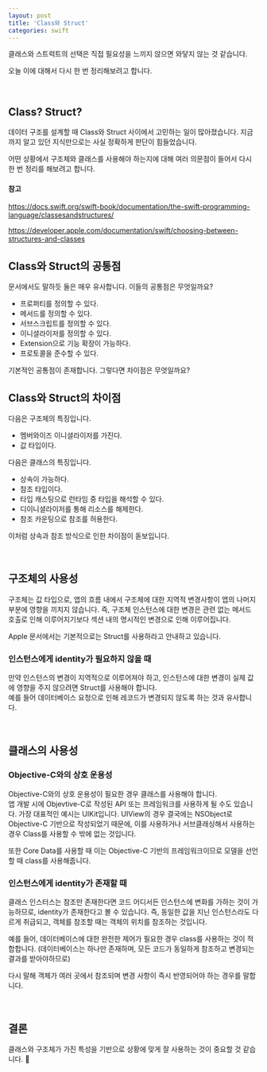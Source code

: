```yaml
---
layout: post
title: 'Class와 Struct'
categories: swift
---
```


클래스와 스트럭트의 선택은 직접 필요성을 느끼지 않으면 와닿지 않는 것 같습니다.<br>

오늘 이에 대해서 다시 한 번 정리해보려고 합니다.<br>

<br>

## Class? Struct?

데이터 구조를 설계할 때 Class와 Struct 사이에서 고민하는 일이 많아졌습니다. 지금까지 알고 있던 지식만으로는 사실 정확하게 판단이 힘들었습니다.<br>

어떤 상황에서 구조체와 클래스를 사용해야 하는지에 대해 여러 의문점이 들어서 다시 한 번 정리를 해보려고 합니다.<br>

#### 참고

https://docs.swift.org/swift-book/documentation/the-swift-programming-language/classesandstructures/

https://developer.apple.com/documentation/swift/choosing-between-structures-and-classes


## Class와 Struct의 공통점

문서에서도 말하듯 둘은 매우 유사합니다. 이들의 공통점은 무엇일까요?<br>

- 프로퍼티를 정의할 수 있다.
- 메서드를 정의할 수 있다.
- 서브스크립트를 정의할 수 있다.
- 이니셜라이저를 정의할 수 있다.
- Extension으로 기능 확장이 가능하다.
- 프로토콜을 준수할 수 있다.

기본적인 공통점이 존재합니다. 그렇다면 차이점은 무엇일까요?<br>

## Class와 Struct의 차이점
다음은 구조체의 특징입니다.

- 멤버와이즈 이니셜라이저를 가진다.
- 값 타입이다.

다음은 클래스의 특징입니다.

- 상속이 가능하다.
- 참조 타입이다.
- 타입 캐스팅으로 런타임 중 타입을 해석할 수 있다.
- 디이니셜라이저를 통해 리소스를 해제한다.
- 참조 카운팅으로 참조를 허용한다.

이처럼 상속과 참조 방식으로 인한 차이점이 돋보입니다.<br>

<br>

## 구조체의 사용성
구조체는 값 타입으로, 앱의 흐름 내에서 구조체에 대한 지역적 변경사항이 앱의 나머지 부분에 영향을 끼치지 않습니다. 즉, 구조체 인스턴스에 대한 변경은 관련 없는 메서드 호출로 인해 이루어지기보다 섹션 내의 명시적인 변경으로 인해 이루어집니다.<br>

Apple 문서에서는 기본적으로는 Struct를 사용하라고 안내하고 있습니다.

### 인스턴스에게 identity가 필요하지 않을 때

만약 인스턴스의 변경이 지역적으로 이루어져야 하고, 인스턴스에 대한 변경이 실제 값에 영향을 주지 않으려면 Struct를 사용해야 합니다.<br>
예를 들어 데이터베이스 요청으로 인해 레코드가 변경되지 않도록 하는 것과 유사합니다.<br>

<br>

## 클래스의 사용성
### Objective-C와의 상호 운용성
Objective-C와의 상호 운용성이 필요한 경우 클래스를 사용해야 합니다.<br>
앱 개발 시에 Objevtive-C로 작성된 API 또는 프레임워크를 사용하게 될 수도 있습니다. 가장 대표적인 예시는 UIKit입니다. UIView의 경우 결국에는 NSObject로 Objective-C 기반으로 작성되었기 때문에, 이를 사용하거나 서브클래싱해서 사용하는 경우 Class를 사용할 수 밖에 없는 것입니다.<br>

또한 Core Data를 사용할 때 이는 Objective-C 기반의 프레임워크이므로 모델을 선언할 때 class를 사용해줍니다.<br>

### 인스턴스에게 identity가 존재할 때
클래스 인스터스는 참조만 존재한다면 코드 어디서든 인스턴스에 변화를 가하는 것이 가능하므로, identity가 존재한다고 볼 수 있습니다. 즉, 동일한 값을 지닌 인스턴스라도 다르게 취급되고, 객체를 참조할 때는 객체의 위치를 참조하는 것입니다.<br>

예를 들어, 데이터베이스에 대한 완전한 제어가 필요한 경우 class를 사용하는 것이 적합합니다. (데이터베이스는 하나만 존재하며, 모든 코드가 동일하게 참조하고 변경되는 결과를 받아야하므로)<br>

다시 말해 객체가 여러 곳에서 참조되며 변경 사항이 즉시 반영되어야 하는 경우를 말합니다.<br>

<br>

## 결론
클래스와 구조체가 가진 특성을 기반으로 상황에 맞게 잘 사용하는 것이 중요할 것 같습니다. 🙂<br>
